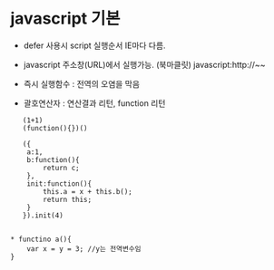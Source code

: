 # javascript 기본

* defer 사용시 script 실행순서 IE마다 다름.

* javascript 주소창(URL)에서 실행가능. (북마클릿)
javascript:http://~~


* 즉시 실행함수 : 전역의 오염을 막음

* 괄호연산자 : 연산결과 리턴, function 리턴
~~~
   (1+1)
   (function(){})()
   
   ({
	a:1,
	b:function(){
		return c;
	},
	init:function(){
		this.a = x + this.b();
		return this;
	}
   }).init(4)
   
~~~

~~~
* functino a(){
	var x = y = 3; //y는 전역변수임
}
~~~
